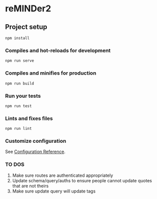 # reMINDer2

## Project setup
```
npm install
```

### Compiles and hot-reloads for development
```
npm run serve
```

### Compiles and minifies for production
```
npm run build
```

### Run your tests
```
npm run test
```

### Lints and fixes files
```
npm run lint
```

### Customize configuration
See [Configuration Reference](https://cli.vuejs.org/config/).

### TO DOS
  1. Make sure routes are authenticated appropriately
  2. Update schema/query/auths to ensure people cannot update quotes that are not theirs
  3. Make sure update query will update tags